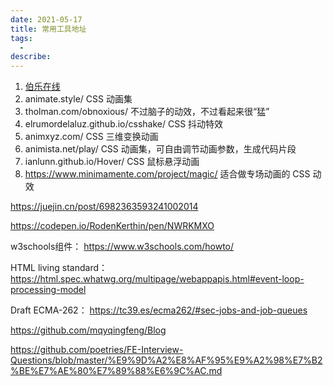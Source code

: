 ```yaml
---
date: 2021-05-17
title: 常用工具地址
tags:
  - 
describe: 
---
```

1. [伯乐在线](https://github.com/jobbole)
2. animate.style/ CSS 动画集
3. tholman.com/obnoxious/ 不过脑子的动效，不过看起来很“猛”
4. elrumordelaluz.github.io/csshake/ CSS 抖动特效
5. animxyz.com/ CSS 三维变换动画
6. animista.net/play/ CSS 动画集，可自由调节动画参数，生成代码片段
7. ianlunn.github.io/Hover/ CSS 鼠标悬浮动画
8. https://www.minimamente.com/project/magic/ 适合做专场动画的 CSS 动效


https://juejin.cn/post/6982363593241002014

https://codepen.io/RodenKerthin/pen/NWRKMXO

w3schools组件： https://www.w3schools.com/howto/

HTML living standard：https://html.spec.whatwg.org/multipage/webappapis.html#event-loop-processing-model

Draft ECMA-262： https://tc39.es/ecma262/#sec-jobs-and-job-queues

https://github.com/mqyqingfeng/Blog

https://github.com/poetries/FE-Interview-Questions/blob/master/%E9%9D%A2%E8%AF%95%E9%A2%98%E7%B2%BE%E7%AE%80%E7%89%88%E6%9C%AC.md